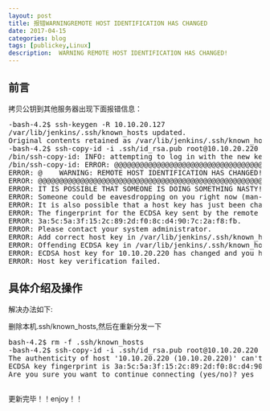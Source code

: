 ```yaml
---
layout: post
title: 报错WARNINGREMOTE HOST IDENTIFICATION HAS CHANGED
date: 2017-04-15
categories: blog
tags: [publickey,Linux]
description:  WARNING REMOTE HOST IDENTIFICATION HAS CHANGED!
---
```



## 前言
拷贝公钥到其他服务器出现下面报错信息：
<pre>
-bash-4.2$ ssh-keygen -R 10.10.20.127
/var/lib/jenkins/.ssh/known_hosts updated.
Original contents retained as /var/lib/jenkins/.ssh/known_hosts.old
-bash-4.2$ ssh-copy-id -i .ssh/id_rsa.pub root@10.10.20.220
/bin/ssh-copy-id: INFO: attempting to log in with the new key(s), to filter out any that are already installed
/bin/ssh-copy-id: ERROR: @@@@@@@@@@@@@@@@@@@@@@@@@@@@@@@@@@@@@@@@@@@@@@@@@@@@@@@@@@@
ERROR: @    WARNING: REMOTE HOST IDENTIFICATION HAS CHANGED!     @
ERROR: @@@@@@@@@@@@@@@@@@@@@@@@@@@@@@@@@@@@@@@@@@@@@@@@@@@@@@@@@@@
ERROR: IT IS POSSIBLE THAT SOMEONE IS DOING SOMETHING NASTY!
ERROR: Someone could be eavesdropping on you right now (man-in-the-middle attack)!
ERROR: It is also possible that a host key has just been changed.
ERROR: The fingerprint for the ECDSA key sent by the remote host is
ERROR: 3a:5c:5a:3f:15:2c:89:2d:f0:8c:d4:90:7c:2a:f8:fb.
ERROR: Please contact your system administrator.
ERROR: Add correct host key in /var/lib/jenkins/.ssh/known_hosts to get rid of this message.
ERROR: Offending ECDSA key in /var/lib/jenkins/.ssh/known_hosts:4
ERROR: ECDSA host key for 10.10.20.220 has changed and you have requested strict checking.
ERROR: Host key verification failed.
</pre>


## 具体介绍及操作
解决办法如下:

删除本机.ssh/known_hosts,然后在重新分发一下
<pre>
bash-4.2$ rm -f .ssh/known_hosts
-bash-4.2$ ssh-copy-id -i .ssh/id_rsa.pub root@10.10.20.220
The authenticity of host '10.10.20.220 (10.10.20.220)' can't be established.
ECDSA key fingerprint is 3a:5c:5a:3f:15:2c:89:2d:f0:8c:d4:90:7c:2a:f8:fb.
Are you sure you want to continue connecting (yes/no)? yes 

</pre>

更新完毕！！enjoy！！

